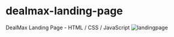 # dealmax-landing-page
DealMax Landing Page - HTML / CSS / JavaScript
![landingpage](https://user-images.githubusercontent.com/23240307/43617388-c0466f2e-968f-11e8-9143-e866ff1fbbb2.JPG)
